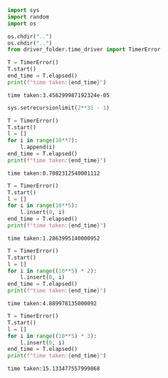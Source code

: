 ```python
import sys
import random
import os

os.chdir("..")
os.chdir("..")
from driver_folder.time_driver import TimerError
```


```python
T = TimerError()
T.start()
end_time = T.elapsed()
print(f"time taken:{end_time}")
```

    time taken:3.456299987192324e-05



```python
sys.setrecursionlimit(2**31 - 1)
```


```python
T = TimerError()
T.start()
l = []
for i in range(10**7):
    l.append(i)
end_time = T.elapsed()
print(f"time taken:{end_time}")
```

    time taken:0.7082312540001112



```python
T = TimerError()
T.start()
l = []
for i in range(10**5):
    l.insert(0, i)
end_time = T.elapsed()
print(f"time taken:{end_time}")
```

    time taken:1.2863995140000952



```python
T = TimerError()
T.start()
l = []
for i in range((10**5) * 2):
    l.insert(0, i)
end_time = T.elapsed()
print(f"time taken:{end_time}")
```

    time taken:4.889978135000092



```python
T = TimerError()
T.start()
l = []
for i in range((10**5) * 3):
    l.insert(0, i)
end_time = T.elapsed()
print(f"time taken:{end_time}")
```

    time taken:15.133477557999868



```python

```
